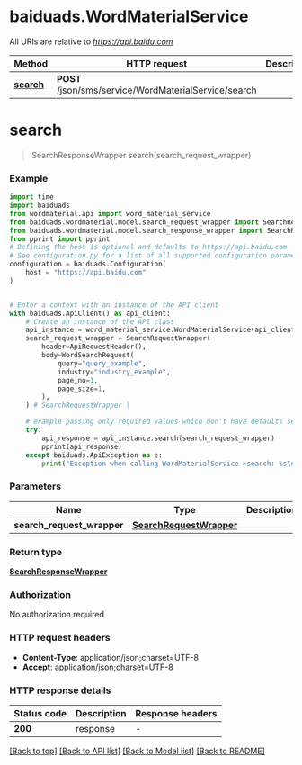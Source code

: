 # baiduads.WordMaterialService

All URIs are relative to *https://api.baidu.com*

Method | HTTP request | Description
------------- | ------------- | -------------
[**search**](WordMaterialService.md#search) | **POST** /json/sms/service/WordMaterialService/search | 


# **search**
> SearchResponseWrapper search(search_request_wrapper)



### Example


```python
import time
import baiduads
from wordmaterial.api import word_material_service
from baiduads.wordmaterial.model.search_request_wrapper import SearchRequestWrapper
from baiduads.wordmaterial.model.search_response_wrapper import SearchResponseWrapper
from pprint import pprint
# Defining the host is optional and defaults to https://api.baidu.com
# See configuration.py for a list of all supported configuration parameters.
configuration = baiduads.Configuration(
    host = "https://api.baidu.com"
)


# Enter a context with an instance of the API client
with baiduads.ApiClient() as api_client:
    # Create an instance of the API class
    api_instance = word_material_service.WordMaterialService(api_client)
    search_request_wrapper = SearchRequestWrapper(
        header=ApiRequestHeader(),
        body=WordSearchRequest(
            query="query_example",
            industry="industry_example",
            page_no=1,
            page_size=1,
        ),
    ) # SearchRequestWrapper | 

    # example passing only required values which don't have defaults set
    try:
        api_response = api_instance.search(search_request_wrapper)
        pprint(api_response)
    except baiduads.ApiException as e:
        print("Exception when calling WordMaterialService->search: %s\n" % e)
```


### Parameters

Name | Type | Description  | Notes
------------- | ------------- | ------------- | -------------
 **search_request_wrapper** | [**SearchRequestWrapper**](SearchRequestWrapper.md)|  |

### Return type

[**SearchResponseWrapper**](SearchResponseWrapper.md)

### Authorization

No authorization required

### HTTP request headers

 - **Content-Type**: application/json;charset=UTF-8
 - **Accept**: application/json;charset=UTF-8


### HTTP response details

| Status code | Description | Response headers |
|-------------|-------------|------------------|
**200** | response |  -  |

[[Back to top]](#) [[Back to API list]](../README.md#documentation-for-api-endpoints) [[Back to Model list]](../README.md#documentation-for-models) [[Back to README]](../README.md)

